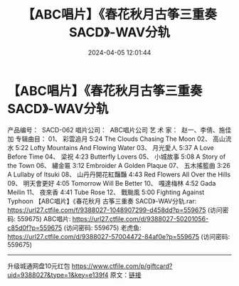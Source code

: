 ﻿---
title: 【ABC唱片】《春花秋月古筝三重奏SACD》-WAV分轨
date: 2024-04-05 12:01:44
categories: 古典音乐、新世纪、纯音雅乐
tags: 纯音雅乐
---
# 【ABC唱片】《春花秋月古筝三重奏SACD》-WAV分轨

产品编号：  SACD-062
唱片公司：  ABC唱片公司
艺 术 家：  赵一、李倩、施佳加
专辑曲目：
01、 彩雲追月 5:24 The Clouds Chasing The Moon
02、 高山流水 5:22 Lofty Mountains And Flowing Water
03、 月光愛人 5:37 A Love Before Time
04、 梁祝 4:23 Butterfly Lovers
05、 小城故事 5:08 A Story of the Town
06、 繡金匾 3:12 Embroider A Golden Plaque
07、 五木搖籃曲 3:26 A Lullaby of Itsuki
08、 山丹丹開花紅豔豔 4:43 Red Flowers All Over the Hills
09、 明天會更好 4:05 Tomorrow Will Be Better
10、 嘎達梅林 4:52 Gada Meilin
11、 夜來香 4:41 Tube Rose
12、 戰颱風 5:00 Fighting Against Typhoon
【ABC唱片】《春花秋月 古筝三重奏 SACD》-WAV分轨.rar: https://url27.ctfile.com/f/9388027-1048907299-d458dd?p=559675
(访问密码: 559675)
ABC唱片: https://url27.ctfile.com/d/9388027-50201056-c85d0f?p=559675
(访问密码: 559675)
老虎鱼: https://url27.ctfile.com/d/9388027-57004472-84af0e?p=559675
(访问密码: 559675)
*************************
升级城通网盘10元红包 https://www.ctfile.com/p/giftcard?uid=9388027&type=1&key=e139f4
原文：[链接](https://blog.sina.com.cn/s/blog_1647c7e760103150e.html)